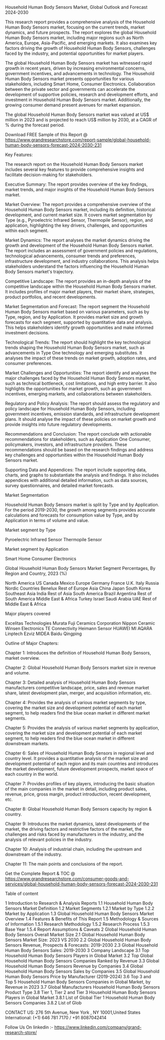 Household Human Body Sensors Market, Global Outlook and Forecast 2024-2030

This research report provides a comprehensive analysis of the Household Human Body Sensors market, focusing on the current trends, market dynamics, and future prospects. The report explores the global Household Human Body Sensors market, including major regions such as North America, Europe, Asia-Pacific, and emerging markets. It also examines key factors driving the growth of Household Human Body Sensors, challenges faced by the industry, and potential opportunities for market players.

The global Household Human Body Sensors market has witnessed rapid growth in recent years, driven by increasing environmental concerns, government incentives, and advancements in technology. The Household Human Body Sensors market presents opportunities for various stakeholders, including Smart Home, Consumer Electronics. Collaboration between the private sector and governments can accelerate the development of supportive policies, research and development efforts, and investment in Household Human Body Sensors market. Additionally, the growing consumer demand present avenues for market expansion.

The global Household Human Body Sensors market was valued at US$ million in 2023 and is projected to reach US$ million by 2030, at a CAGR of % during the forecast period.

Download FREE Sample of this Report @ https://www.grandresearchstore.com/report-sample/global-household-human-body-sensors-forecast-2024-2030-231


Key Features:

The research report on the Household Human Body Sensors market includes several key features to provide comprehensive insights and facilitate decision-making for stakeholders.

Executive Summary: The report provides overview of the key findings, market trends, and major insights of the Household Human Body Sensors market.

Market Overview: The report provides a comprehensive overview of the Household Human Body Sensors market, including its definition, historical development, and current market size. It covers market segmentation by Type (e.g., Pyroelectric Infrared Sensor, Thermopile Sensor), region, and application, highlighting the key drivers, challenges, and opportunities within each segment.

Market Dynamics: The report analyses the market dynamics driving the growth and development of the Household Human Body Sensors market. The report includes an assessment of government policies and regulations, technological advancements, consumer trends and preferences, infrastructure development, and industry collaborations. This analysis helps stakeholders understand the factors influencing the Household Human Body Sensors market's trajectory.

Competitive Landscape: The report provides an in-depth analysis of the competitive landscape within the Household Human Body Sensors market. It includes profiles of major market players, their market share, strategies, product portfolios, and recent developments.

Market Segmentation and Forecast: The report segment the Household Human Body Sensors market based on various parameters, such as by Type, region, and by Application. It provides market size and growth forecasts for each segment, supported by quantitative data and analysis. This helps stakeholders identify growth opportunities and make informed investment decisions.

Technological Trends: The report should highlight the key technological trends shaping the Household Human Body Sensors market, such as advancements in Type One technology and emerging substitutes. It analyses the impact of these trends on market growth, adoption rates, and consumer preferences.

Market Challenges and Opportunities: The report identify and analyses the major challenges faced by the Household Human Body Sensors market, such as technical bottleneck, cost limitations, and high entry barrier. It also highlights the opportunities for market growth, such as government incentives, emerging markets, and collaborations between stakeholders.

Regulatory and Policy Analysis: The report should assess the regulatory and policy landscape for Household Human Body Sensors, including government incentives, emission standards, and infrastructure development plans. It should analyse the impact of these policies on market growth and provide insights into future regulatory developments.

Recommendations and Conclusion: The report conclude with actionable recommendations for stakeholders, such as Application One Consumer, policymakers, investors, and infrastructure providers. These recommendations should be based on the research findings and address key challenges and opportunities within the Household Human Body Sensors market.

Supporting Data and Appendices: The report include supporting data, charts, and graphs to substantiate the analysis and findings. It also includes appendices with additional detailed information, such as data sources, survey questionnaires, and detailed market forecasts.

Market Segmentation

Household Human Body Sensors market is split by Type and by Application. For the period 2019-2030, the growth among segments provides accurate calculations and forecasts for consumption value by Type, and by Application in terms of volume and value.



Market segment by Type



Pyroelectric Infrared Sensor
Thermopile Sensor


Market segment by Application



Smart Home
Consumer Electronics


Global Household Human Body Sensors Market Segment Percentages, By Region and Country, 2023 (%)



North America
US
Canada
Mexico
Europe
Germany
France
U.K.
Italy
Russia
Nordic Countries
Benelux
Rest of Europe
Asia
China
Japan
South Korea
Southeast Asia
India
Rest of Asia
South America
Brazil
Argentina
Rest of South America
Middle East & Africa
Turkey
Israel
Saudi Arabia
UAE
Rest of Middle East & Africa


Major players covered



Excelitas Technologies
Murata
Fuji Ceramics Corporation
Nippon Ceramic
Winsen Electronics
TE Connectivity
Heimann Sensor
HUAWEI
MI
AQARA
Linptech
Ezviz
MIDEA
Baidu
Qingping


Outline of Major Chapters:

Chapter 1: Introduces the definition of Household Human Body Sensors, market overview.

Chapter 2: Global Household Human Body Sensors market size in revenue and volume.

Chapter 3: Detailed analysis of Household Human Body Sensors manufacturers competitive landscape, price, sales and revenue market share, latest development plan, merger, and acquisition information, etc.

Chapter 4: Provides the analysis of various market segments by type, covering the market size and development potential of each market segment, to help readers find the blue ocean market in different market segments.

Chapter 5: Provides the analysis of various market segments by application, covering the market size and development potential of each market segment, to help readers find the blue ocean market in different downstream markets.

Chapter 6: Sales of Household Human Body Sensors in regional level and country level. It provides a quantitative analysis of the market size and development potential of each region and its main countries and introduces the market development, future development prospects, market space of each country in the world.

Chapter 7: Provides profiles of key players, introducing the basic situation of the main companies in the market in detail, including product sales, revenue, price, gross margin, product introduction, recent development, etc.

Chapter 8: Global Household Human Body Sensors capacity by region & country.

Chapter 9: Introduces the market dynamics, latest developments of the market, the driving factors and restrictive factors of the market, the challenges and risks faced by manufacturers in the industry, and the analysis of relevant policies in the industry.

Chapter 10: Analysis of industrial chain, including the upstream and downstream of the industry.

Chapter 11: The main points and conclusions of the report.

Get the Complete Report & TOC @ https://www.grandresearchstore.com/consumer-goods-and-services/global-household-human-body-sensors-forecast-2024-2030-231

Table of content

1 Introduction to Research & Analysis Reports
1.1 Household Human Body Sensors Market Definition
1.2 Market Segments
1.2.1 Market by Type
1.2.2 Market by Application
1.3 Global Household Human Body Sensors Market Overview
1.4 Features & Benefits of This Report
1.5 Methodology & Sources of Information
1.5.1 Research Methodology
1.5.2 Research Process
1.5.3 Base Year
1.5.4 Report Assumptions & Caveats
2 Global Household Human Body Sensors Overall Market Size
2.1 Global Household Human Body Sensors Market Size: 2023 VS 2030
2.2 Global Household Human Body Sensors Revenue, Prospects & Forecasts: 2019-2030
2.3 Global Household Human Body Sensors Sales: 2019-2030
3 Company Landscape
3.1 Top Household Human Body Sensors Players in Global Market
3.2 Top Global Household Human Body Sensors Companies Ranked by Revenue
3.3 Global Household Human Body Sensors Revenue by Companies
3.4 Global Household Human Body Sensors Sales by Companies
3.5 Global Household Human Body Sensors Price by Manufacturer (2019-2024)
3.6 Top 3 and Top 5 Household Human Body Sensors Companies in Global Market, by Revenue in 2023
3.7 Global Manufacturers Household Human Body Sensors Product Type
3.8 Tier 1, Tier 2 and Tier 3 Household Human Body Sensors Players in Global Market
3.8.1 List of Global Tier 1 Household Human Body Sensors Companies
3.8.2 List of Glob

CONTACT US:
276 5th Avenue, New York , NY 10001,United States
International: (+1) 646 781 7170 / +91 8087042414

Follow Us On linkedin :- https://www.linkedin.com/company/grand-research-store/
